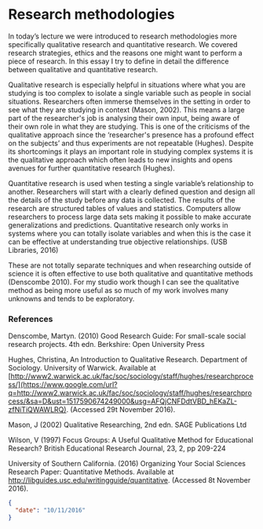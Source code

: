 # Research methodologies

In today’s lecture we were introduced to research methodologies more specifically qualitative research and quantitative research. We covered research strategies, ethics and the reasons one might want to perform a piece of research. In this essay I try to define in detail the difference between qualitative and quantitative research.

Qualitative research is especially helpful in situations where what you are studying is too complex to isolate a single variable such as people in social situations. Researchers often immerse themselves in the setting in order to see what they are studying in context (Mason, 2002). This means a large part of the researcher's job is analysing their own input, being aware of their own role in what they are studying. This is one of the criticisms of the qualitative approach since the ‘researcher's presence has a profound effect on the subjects’ and thus experiments are not repeatable  (Hughes). Despite its shortcomings it plays an important role in studying complex systems it is the qualitative approach which often leads to new insights and opens avenues for further quantitative research (Hughes).

Quantitative research is used when testing a single variable’s relationship to another. Researchers will start with a clearly defined question and design all the details of the study before any data is collected. The results of the research are structured tables of values and statistics. Computers allow researchers to process large data sets making it possible to make accurate generalizations and predictions. Quantitative research only works in systems where you can totally isolate variables and when this is the case it can be effective at understanding true objective relationships. (USB Libraries, 2016)

These are not totally separate techniques and when researching outside of science it is often effective to use both qualitative and quantitative methods (Denscombe 2010). For my studio work though I can see the qualitative method as being more useful as so much of my work involves many unknowns and tends to be exploratory.

### References

Denscombe, Martyn. (2010) Good Research Guide: For small-scale social research projects. 4th edn. Berkshire: Open University Press

Hughes, Christina, An Introduction to Qualitative Research. Department of Sociology. University of Warwick. Available at [http://www2.warwick.ac.uk/fac/soc/sociology/staff/hughes/researchprocess/](https://www.google.com/url?q=http://www2.warwick.ac.uk/fac/soc/sociology/staff/hughes/researchprocess/&sa=D&ust=1517590674249000&usg=AFQjCNFDdtVBD_hEKaZL-zfNiTiQWAWLRQ). (Accessed 29t November 2016).

Mason, J (2002) Qualitative Researching, 2nd edn. SAGE Publications Ltd

Wilson, V (1997) Focus Groups: A Useful Qualitative Method for Educational Research? British Educational Research Journal, 23, 2, pp 209-224

University of Southern California. (2016) Organizing Your Social Sciences Research Paper: Quantitative Methods. Available at http://libguides.usc.edu/writingguide/quantitative. (Accessed 8t November 2016).

```json
{
  "date": "10/11/2016"
}
```

